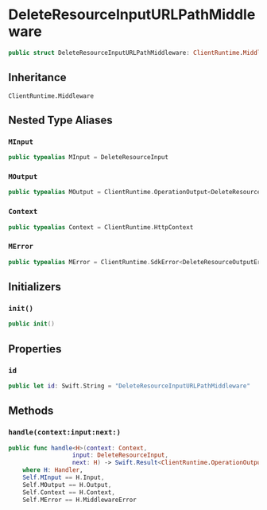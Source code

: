 # DeleteResourceInputURLPathMiddleware

``` swift
public struct DeleteResourceInputURLPathMiddleware: ClientRuntime.Middleware 
```

## Inheritance

`ClientRuntime.Middleware`

## Nested Type Aliases

### `MInput`

``` swift
public typealias MInput = DeleteResourceInput
```

### `MOutput`

``` swift
public typealias MOutput = ClientRuntime.OperationOutput<DeleteResourceOutputResponse>
```

### `Context`

``` swift
public typealias Context = ClientRuntime.HttpContext
```

### `MError`

``` swift
public typealias MError = ClientRuntime.SdkError<DeleteResourceOutputError>
```

## Initializers

### `init()`

``` swift
public init() 
```

## Properties

### `id`

``` swift
public let id: Swift.String = "DeleteResourceInputURLPathMiddleware"
```

## Methods

### `handle(context:input:next:)`

``` swift
public func handle<H>(context: Context,
                  input: DeleteResourceInput,
                  next: H) -> Swift.Result<ClientRuntime.OperationOutput<DeleteResourceOutputResponse>, MError>
    where H: Handler,
    Self.MInput == H.Input,
    Self.MOutput == H.Output,
    Self.Context == H.Context,
    Self.MError == H.MiddlewareError
```
